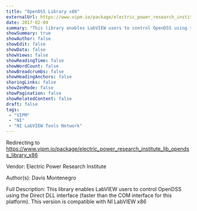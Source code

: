 ```yaml
---
title: "OpenDSS Library x86"
externalUrl: https://www.vipm.io/package/electric_power_research_institute_lib_opendss_library_x86
date: 2017-02-09
summary: "This library enables LabVIEW users to control OpenDSS using the Direct DLL interface (faster than the COM interface for this platform)."
showSummary: true
showAuthor: false
showEdit: false
showData: false
showViews: false
showReadingTime: false
showWordCount: false
showBreadcrumbs: false
showHeadingAnchors: false
sharingLinks: false
showZenMode: false
showPagination: false
showRelatedContent: false
draft: false
tags:
 - "VIPM"
 - "NI"
 - "NI LabVIEW Tools Network"
---
```


Redirecting to https://www.vipm.io/package/electric_power_research_institute_lib_opendss_library_x86

Vendor: Electric Power Research Institute

Author(s): Davis Montenegro
 
Full Description:
This library enables LabVIEW users to control OpenDSS using the Direct DLL interface (faster than the COM interface for this platform). This version is compatible with NI LabVIEW x86